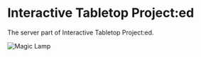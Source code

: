 Interactive Tabletop Project:ed
===============================

The server part of Interactive Tabletop Project:ed.

![Magic Lamp](https://github.com/daniel-andersen/Interactive-Tabletop-Projected/blob/master/Photos/lamp_1.jpg)
